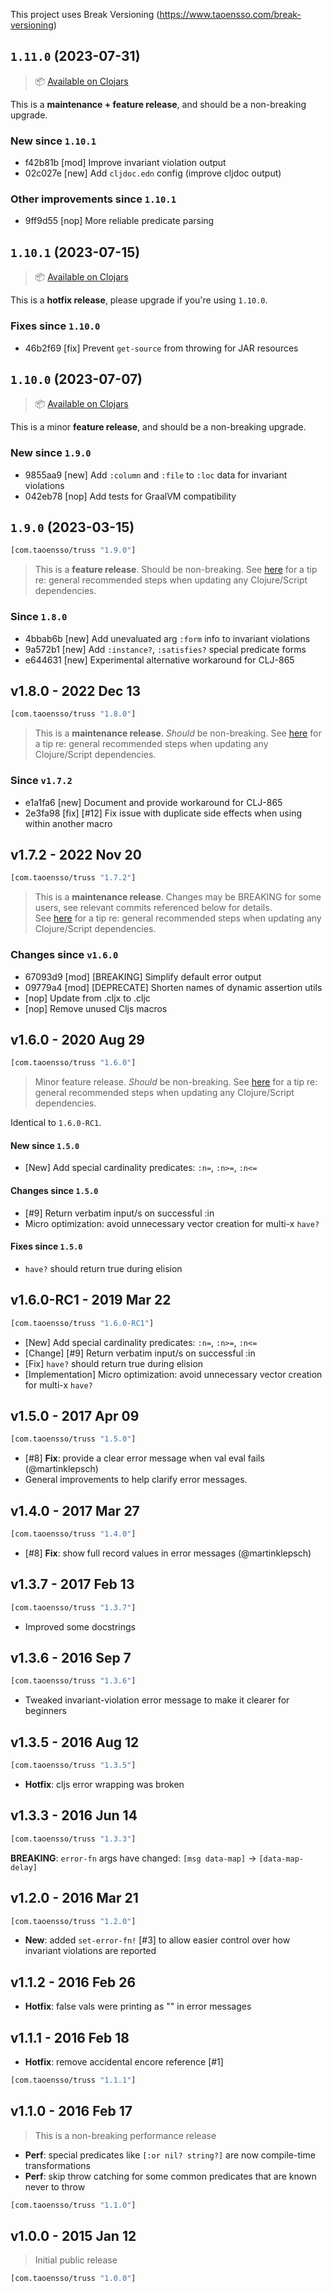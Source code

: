 This project uses Break Versioning (https://www.taoensso.com/break-versioning)

## `1.11.0` (2023-07-31)

> 📦 [Available on Clojars](https://clojars.org/com.taoensso/truss/versions/1.11.0)

This is a **maintenance + feature release**, and should be a non-breaking upgrade.

### New since `1.10.1`

* f42b81b [mod] Improve invariant violation output
* 02c027e [new] Add `cljdoc.edn` config (improve cljdoc output)

### Other improvements since `1.10.1`

* 9ff9d55 [nop] More reliable predicate parsing


## `1.10.1` (2023-07-15)

> 📦 [Available on Clojars](https://clojars.org/com.taoensso/truss/versions/1.10.1)

This is a **hotfix release**, please upgrade if you're using `1.10.0`.

### Fixes since `1.10.0`

* 46b2f69 [fix] Prevent `get-source` from throwing for JAR resources


## `1.10.0` (2023-07-07)

> 📦 [Available on Clojars](https://clojars.org/com.taoensso/truss/versions/1.10.0)

This is a minor **feature release**, and should be a non-breaking upgrade.

### New since `1.9.0`

* 9855aa9 [new] Add `:column` and `:file` to `:loc` data for invariant violations
* 042eb78 [nop] Add tests for GraalVM compatibility


## `1.9.0` (2023-03-15)

```clojure
[com.taoensso/truss "1.9.0"]
```

> This is a **feature release**. Should be non-breaking.
> See [here](https://github.com/ptaoussanis/encore#recommended-steps-after-any-significant-dependency-update) for a tip re: general recommended steps when updating any Clojure/Script dependencies.

### Since `1.8.0`

- 4bbab6b [new] Add unevaluated arg `:form` info to invariant violations
- 9a572b1 [new] Add `:instance?`, `:satisfies?` special predicate forms
- e644631 [new] Experimental alternative workaround for CLJ-865


## v1.8.0 - 2022 Dec 13

```clojure
[com.taoensso/truss "1.8.0"]
```

> This is a **maintenance release**. _Should_ be non-breaking.
> See [here](https://github.com/ptaoussanis/encore#recommended-steps-after-any-significant-dependency-update) for a tip re: general recommended steps when updating any Clojure/Script dependencies.

### Since `v1.7.2`

- e1a1fa6 [new] Document and provide workaround for CLJ-865
- 2e3fa98 [fix] [#12] Fix issue with duplicate side effects when using within another macro


## v1.7.2 - 2022 Nov 20

```clojure
[com.taoensso/truss "1.7.2"]
```

> This is a **maintenance release**. Changes may be BREAKING for some users, see relevant commits referenced below for details.  
> See [here](https://github.com/ptaoussanis/encore#recommended-steps-after-any-significant-dependency-update) for a tip re: general recommended steps when updating any Clojure/Script dependencies.

### Changes since `v1.6.0`

- 67093d9 [mod] [BREAKING] Simplify default error output
- 09779a4 [mod] [DEPRECATE] Shorten names of dynamic assertion utils
- [nop] Update from .cljx to .cljc
- [nop] Remove unused Cljs macros


## v1.6.0 - 2020 Aug 29

```clojure
[com.taoensso/truss "1.6.0"]
```

> Minor feature release. _Should_ be non-breaking.
> See [here](https://github.com/ptaoussanis/encore#recommended-steps-after-any-significant-dependency-update) for a tip re: general recommended steps when updating any Clojure/Script dependencies.

Identical to `1.6.0-RC1`.

#### New since `1.5.0`

* [New] Add special cardinality predicates: `:n=`, `:n>=`, `:n<=`

#### Changes since `1.5.0`

* [#9] Return verbatim input/s on successful :in
* Micro optimization: avoid unnecessary vector creation for multi-x `have?`

#### Fixes since `1.5.0`

* `have?` should return true during elision

## v1.6.0-RC1 - 2019 Mar 22

```clojure
[com.taoensso/truss "1.6.0-RC1"]
```

* [New] Add special cardinality predicates: `:n=`, `:n>=`, `:n<=`
* [Change] [#9] Return verbatim input/s on successful :in
* [Fix] `have?` should return true during elision
* [Implementation] Micro optimization: avoid unnecessary vector creation for multi-x `have?`

## v1.5.0 - 2017 Apr 09

```clojure
[com.taoensso/truss "1.5.0"]
```

* [#8] **Fix**: provide a clear error message when val eval fails (@martinklepsch)
* General improvements to help clarify error messages.

## v1.4.0 - 2017 Mar 27

```clojure
[com.taoensso/truss "1.4.0"]
```

* [#8] **Fix**: show full record values in error messages (@martinklepsch)

## v1.3.7 - 2017 Feb 13

```clojure
[com.taoensso/truss "1.3.7"]
```

* Improved some docstrings

## v1.3.6 - 2016 Sep 7

```clojure
[com.taoensso/truss "1.3.6"]
```

* Tweaked invariant-violation error message to make it clearer for beginners

## v1.3.5 - 2016 Aug 12

```clojure
[com.taoensso/truss "1.3.5"]
```

* **Hotfix**: cljs error wrapping was broken

## v1.3.3 - 2016 Jun 14

```clojure
[com.taoensso/truss "1.3.3"]
```

**BREAKING**: `error-fn` args have changed: `[msg data-map]` -> `[data-map-delay]`

## v1.2.0 - 2016 Mar 21

```clojure
[com.taoensso/truss "1.2.0"]
```

* **New**: added `set-error-fn!` [#3] to allow easier control over how invariant violations are reported

## v1.1.2 - 2016 Feb 26

* **Hotfix**: false vals were printing as "<nil>" in error messages

## v1.1.1 - 2016 Feb 18

* **Hotfix**: remove accidental encore reference [#1]

```clojure
[com.taoensso/truss "1.1.1"]
```

## v1.1.0 - 2016 Feb 17

> This is a non-breaking performance release

* **Perf**: special predicates like `[:or nil? string?]` are now compile-time transformations
* **Perf**: skip throw catching for some common predicates that are known never to throw

```clojure
[com.taoensso/truss "1.1.0"]
```

## v1.0.0 - 2015 Jan 12

> Initial public release

```clojure
[com.taoensso/truss "1.0.0"]
```
